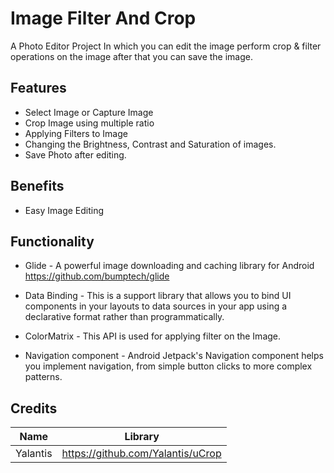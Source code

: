 # Image Filter And Crop
A Photo Editor Project In which you can edit the image perform crop  & filter operations on the image after that you can save the image.

## Features
- Select Image or Capture Image
- Crop Image using multiple ratio
- Applying Filters to Image
- Changing the Brightness, Contrast and Saturation of images.
- Save Photo after editing.

## Benefits
- Easy Image Editing

## Functionality
- Glide - A powerful image downloading and caching library for Android https://github.com/bumptech/glide

- Data Binding - This is a support library that allows you to bind UI components in your layouts to data sources in your app using a declarative format rather than programmatically.

- ColorMatrix - This API is used for applying filter on the Image.

- Navigation component - Android Jetpack's Navigation component helps you implement navigation, from simple button clicks to more complex patterns.

## Credits
| Name | Library |
| :-----: | :-: |
| Yalantis | https://github.com/Yalantis/uCrop |
